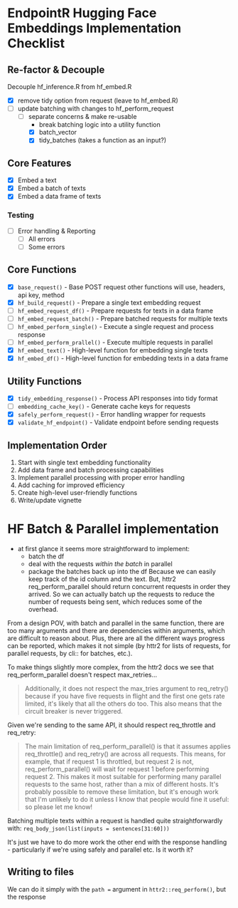 # EndpointR Hugging Face Embeddings Implementation Checklist

## Re-factor & Decouple

Decouple hf_inference.R from hf_embed.R

-   [x] remove tidy option from request (leave to hf_embed.R)
-   [ ] update batching with changes to hf_perform_request
    -   [ ] separate concerns & make re-usable
        -   break batching logic into a utility function
        -   [x] batch_vector
        -   [x] tidy_batches (takes a function as an input?)

## Core Features

-   [x] Embed a text
-   [x] Embed a batch of texts
-   [x] Embed a data frame of texts

### Testing

-   [ ] Error handling & Reporting
    -   [ ] All errors
    -   [ ] Some errors

## Core Functions

-   [x] `base_request()` - Base POST request other functions will use, headers, api key, method
-   [x] `hf_build_request()` - Prepare a single text embedding request
-   [ ] `hf_embed_request_df()` - Prepare requests for texts in a data frame
-   [ ] `hf_embed_request_batch()` - Prepare batched requests for multiple texts
-   [ ] `hf_embed_perform_single()` - Execute a single request and process response
-   [ ] `hf_embed_perform_prallel()` - Execute multiple requests in parallel
-   [x] `hf_embed_text()` - High-level function for embedding single texts
-   [x] `hf_embed_df()` - High-level function for embedding texts in a data frame

## Utility Functions

-   [x] `tidy_embedding_response()` - Process API responses into tidy format
-   [ ] `embedding_cache_key()` - Generate cache keys for requests
-   [x] `safely_perform_request()` - Error handling wrapper for requests
-   [x] `validate_hf_endpoint()` - Validate endpoint before sending requests

## Implementation Order

1.  Start with single text embedding functionality
2.  Add data frame and batch processing capabilities
3.  Implement parallel processing with proper error handling
4.  Add caching for improved efficiency
5.  Create high-level user-friendly functions
6.  Write/update vignette

# HF Batch & Parallel implementation

-   at first glance it seems more straightforward to implement:
    -   batch the df
    -   deal with the requests *within the batch* in parallel
    -   package the batches back up into the df Because we can easily keep track of the id column and the text. But, httr2 req_perform_parallel should return concurrent requests in order they arrived. So we can actually batch up the requests to reduce the number of requests being sent, which reduces some of the overhead.

From a design POV, with batch and parallel in the same function, there are too many arguments and there are dependencies within arguments, which are difficult to reason about. Plus, there are all the different ways progress can be reported, which makes it not simple (by httr2 for lists of requests, for parallel requests, by cli:: for batches, etc.).

To make things slightly more complex, from the httr2 docs we see that req_perform_parallel doesn't respect max_retries...

> Additionally, it does not respect the max_tries argument to req_retry() because if you have five requests in flight and the first one gets rate limited, it's likely that all the others do too. This also means that the circuit breaker is never triggered.

Given we're sending to the same API, it should respect req_throttle and req_retry:

> The main limitation of req_perform_parallel() is that it assumes applies req_throttle() and req_retry() are across all requests. This means, for example, that if request 1 is throttled, but request 2 is not, req_perform_parallel() will wait for request 1 before performing request 2. This makes it most suitable for performing many parallel requests to the same host, rather than a mix of different hosts. It's probably possible to remove these limitation, but it's enough work that I'm unlikely to do it unless I know that people would fine it useful: so please let me know!

Batching multiple texts within a request is handled quite straightforwardly with: `req_body_json(list(inputs = sentences[31:60]))`

It's just we have to do more work the other end with the response handling - particularly if we're using safely and parallel etc. Is it worth it?

## Writing to files

We can do it simply with the `path =` argument in `httr2::req_perform()`, but the response
